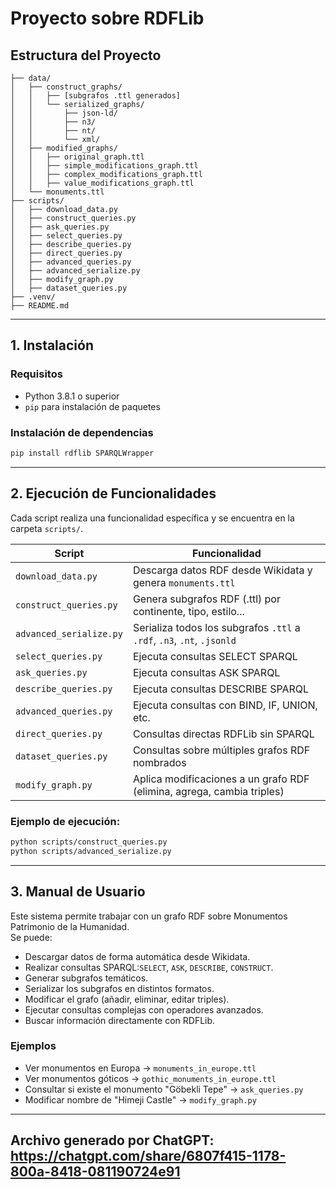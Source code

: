 
# Proyecto sobre RDFLib

## Estructura del Proyecto

```
├── data/
│   ├── construct_graphs/
│   │   ├── [subgrafos .ttl generados]
│   │   └── serialized_graphs/
│   │       ├── json-ld/
│   │       ├── n3/
│   │       ├── nt/
│   │       └── xml/
│   ├── modified_graphs/
│   │   ├── original_graph.ttl
│   │   ├── simple_modifications_graph.ttl
│   │   ├── complex_modifications_graph.ttl
│   │   ├── value_modifications_graph.ttl
│   └── monuments.ttl
├── scripts/
│   ├── download_data.py
│   ├── construct_queries.py
│   ├── ask_queries.py
│   ├── select_queries.py
│   ├── describe_queries.py
│   ├── direct_queries.py
│   ├── advanced_queries.py
│   ├── advanced_serialize.py
│   ├── modify_graph.py
│   ├── dataset_queries.py
├── .venv/
├── README.md
```

---

## 1. Instalación

### Requisitos
- Python 3.8.1 o superior
- `pip` para instalación de paquetes

### Instalación de dependencias

```bash
pip install rdflib SPARQLWrapper
```

---

## 2. Ejecución de Funcionalidades

Cada script realiza una funcionalidad específica y se encuentra en la carpeta `scripts/`.

| Script | Funcionalidad |
|--------|----------------|
| `download_data.py` | Descarga datos RDF desde Wikidata y genera `monuments.ttl` |
| `construct_queries.py` | Genera subgrafos RDF (.ttl) por continente, tipo, estilo... |
| `advanced_serialize.py` | Serializa todos los subgrafos `.ttl` a `.rdf`, `.n3`, `.nt`, `.jsonld` |
| `select_queries.py` | Ejecuta consultas SELECT SPARQL |
| `ask_queries.py` | Ejecuta consultas ASK SPARQL |
| `describe_queries.py` | Ejecuta consultas DESCRIBE SPARQL |
| `advanced_queries.py` | Ejecuta consultas con BIND, IF, UNION, etc. |
| `direct_queries.py` | Consultas directas RDFLib sin SPARQL |
| `dataset_queries.py` | Consultas sobre múltiples grafos RDF nombrados |
| `modify_graph.py` | Aplica modificaciones a un grafo RDF (elimina, agrega, cambia triples) |

### Ejemplo de ejecución:

```bash
python scripts/construct_queries.py
python scripts/advanced_serialize.py
```

---

## 3. Manual de Usuario

Este sistema permite trabajar con un grafo RDF sobre Monumentos Patrimonio de la Humanidad.  
Se puede:

- Descargar datos de forma automática desde Wikidata.
- Realizar consultas SPARQL:`SELECT`, `ASK`, `DESCRIBE`, `CONSTRUCT`.
- Generar subgrafos temáticos.
- Serializar los subgrafos en distintos formatos.
- Modificar el grafo (añadir, eliminar, editar triples).
- Ejecutar consultas complejas con operadores avanzados.
- Buscar información directamente con RDFLib.

### Ejemplos

- Ver monumentos en Europa → `monuments_in_europe.ttl`
- Ver monumentos góticos → `gothic_monuments_in_europe.ttl`
- Consultar si existe el monumento "Göbekli Tepe" → `ask_queries.py`
- Modificar nombre de "Himeji Castle" → `modify_graph.py`

---
Archivo generado por ChatGPT: https://chatgpt.com/share/6807f415-1178-800a-8418-081190724e91
----
